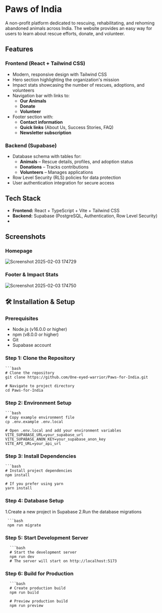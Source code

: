 # Paws of India

A non-profit platform dedicated to rescuing, rehabilitating, and rehoming abandoned animals across India. The website provides an easy way for users to learn about rescue efforts, donate, and volunteer.

## Features

### Frontend (React + Tailwind CSS)
- Modern, responsive design with Tailwind CSS
- Hero section highlighting the organization's mission
- Impact stats showcasing the number of rescues, adoptions, and volunteers
- Navigation bar with links to:
  - **Our Animals**
  - **Donate**
  - **Volunteer**
- Footer section with:
  - **Contact information**
  - **Quick links** (About Us, Success Stories, FAQ)
  - **Newsletter subscription**

### Backend (Supabase)
- Database schema with tables for:
  - **Animals** – Rescue details, profiles, and adoption status
  - **Donations** – Tracks contributions
  - **Volunteers** – Manages applications
- Row Level Security (RLS) policies for data protection
- User authentication integration for secure access

## Tech Stack
- **Frontend:** React + TypeScript + Vite + Tailwind CSS
- **Backend:** Supabase (PostgreSQL, Authentication, Row Level Security)
- 
## Screenshots

### Homepage
![Screenshot 2025-02-03 174729](https://github.com/user-attachments/assets/9d6ccde2-5c94-4177-a2a9-75c5772d571d)


### Footer & Impact Stats
![Screenshot 2025-02-03 174750](https://github.com/user-attachments/assets/4f692d42-512c-439e-8f97-8de9d9a7991c)


## 🛠 Installation & Setup

### Prerequisites
- Node.js (v16.0.0 or higher)
- npm (v8.0.0 or higher)
- Git
- Supabase account

### Step 1: Clone the Repository
    ```bash
    # Clone the repository
    git clone https://github.com/One-eyed-warrior/Paws-for-India.git

    # Navigate to project directory
    cd Paws-for-India


### Step 2: Environment Setup
    ```bash
    # Copy example environment file
    cp .env.example .env.local

    # Open .env.local and add your environment variables
    VITE_SUPABASE_URL=your_supabase_url
    VITE_SUPABASE_ANON_KEY=your_supabase_anon_key
    VITE_API_URL=your_api_url
### Step 3: Install Dependencies
    ```bash
    # Install project dependencies
    npm install

    # If you prefer using yarn
    yarn install
### Step 4: Database Setup

 1.Create a new project in Supabase
 2.Run the database migrations

     ```bash
     npm run migrate

### Step 5: Start Development Server
      ```bash
      # Start the development server
      npm run dev
      # The server will start on http://localhost:5173
### Step 6: Build for Production
      ```bash
      # Create production build
      npm run build

      # Preview production build
      npm run preview
 




